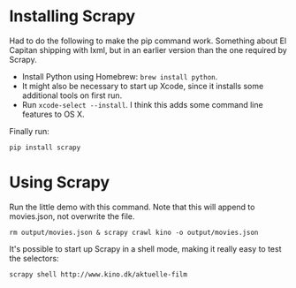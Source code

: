 # Installing Scrapy

Had to do the following to make the pip command work. Something about El Capitan shipping with lxml, but in an earlier version than the one required by Scrapy.

* Install Python using Homebrew: `brew install python`.
* It might also be necessary to start up Xcode, since it installs some additional tools on first run.
* Run `xcode-select --install`. I think this adds some command line features to OS X.

Finally run:

    pip install scrapy

# Using Scrapy

Run the little demo with this command. Note that this will append to movies.json, not overwrite the file.

    rm output/movies.json & scrapy crawl kino -o output/movies.json

It's possible to start up Scrapy in a shell mode, making it really easy to test the selectors:

    scrapy shell http://www.kino.dk/aktuelle-film
